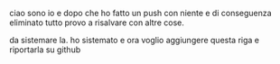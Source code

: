 ciao sono io e dopo che ho fatto un push con niente e di conseguenza eliminato tutto provo a risalvare con altre cose.

da sistemare la.
ho sistemato e ora voglio aggiungere questa riga e riportarla su github

